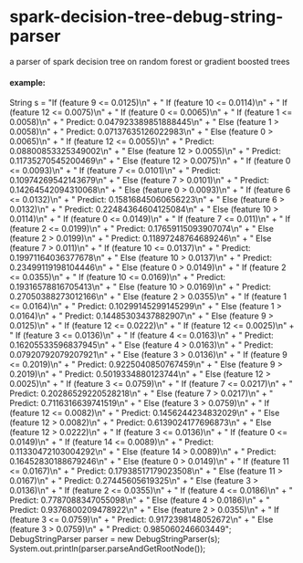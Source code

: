 # spark-decision-tree-debug-string-parser
a parser of spark decision tree on random forest or gradient boosted trees

#### example:

 String s = "If (feature 9 <= 0.0125)\n" +
                "     If (feature 10 <= 0.0114)\n" +
                "      If (feature 12 <= 0.0075)\n" +
                "       If (feature 0 <= 0.0065)\n" +
                "        If (feature 1 <= 0.0058)\n" +
                "         Predict: 0.047923389851888445\n" +
                "        Else (feature 1 > 0.0058)\n" +
                "         Predict: 0.07137635126022983\n" +
                "       Else (feature 0 > 0.0065)\n" +
                "        If (feature 12 <= 0.0055)\n" +
                "         Predict: 0.08800853325349002\n" +
                "        Else (feature 12 > 0.0055)\n" +
                "         Predict: 0.11735270545200469\n" +
                "      Else (feature 12 > 0.0075)\n" +
                "       If (feature 0 <= 0.0093)\n" +
                "        If (feature 7 <= 0.0101)\n" +
                "         Predict: 0.10974269542143679\n" +
                "        Else (feature 7 > 0.0101)\n" +
                "         Predict: 0.14264542094310068\n" +
                "       Else (feature 0 > 0.0093)\n" +
                "        If (feature 6 <= 0.0132)\n" +
                "         Predict: 0.15816845060656223\n" +
                "        Else (feature 6 > 0.0132)\n" +
                "         Predict: 0.22484364604125084\n" +
                "     Else (feature 10 > 0.0114)\n" +
                "      If (feature 0 <= 0.0149)\n" +
                "       If (feature 7 <= 0.011)\n" +
                "        If (feature 2 <= 0.0199)\n" +
                "         Predict: 0.17659115093907074\n" +
                "        Else (feature 2 > 0.0199)\n" +
                "         Predict: 0.11897248764689246\n" +
                "       Else (feature 7 > 0.011)\n" +
                "        If (feature 10 <= 0.0137)\n" +
                "         Predict: 0.19971164036377678\n" +
                "        Else (feature 10 > 0.0137)\n" +
                "         Predict: 0.23499119198104446\n" +
                "      Else (feature 0 > 0.0149)\n" +
                "       If (feature 2 <= 0.0355)\n" +
                "        If (feature 10 <= 0.0169)\n" +
                "         Predict: 0.19316578816705413\n" +
                "        Else (feature 10 > 0.0169)\n" +
                "         Predict: 0.27050388273012166\n" +
                "       Else (feature 2 > 0.0355)\n" +
                "        If (feature 1 <= 0.0164)\n" +
                "         Predict: 0.10299145299145299\n" +
                "        Else (feature 1 > 0.0164)\n" +
                "         Predict: 0.14485303437882907\n" +
                "    Else (feature 9 > 0.0125)\n" +
                "     If (feature 12 <= 0.0222)\n" +
                "      If (feature 12 <= 0.0025)\n" +
                "       If (feature 3 <= 0.0136)\n" +
                "        If (feature 4 <= 0.0163)\n" +
                "         Predict: 0.16205533596837945\n" +
                "        Else (feature 4 > 0.0163)\n" +
                "         Predict: 0.07920792079207921\n" +
                "       Else (feature 3 > 0.0136)\n" +
                "        If (feature 9 <= 0.2019)\n" +
                "         Predict: 0.9225040850767459\n" +
                "        Else (feature 9 > 0.2019)\n" +
                "         Predict: 0.5019334880123744\n" +
                "      Else (feature 12 > 0.0025)\n" +
                "       If (feature 3 <= 0.0759)\n" +
                "        If (feature 7 <= 0.0217)\n" +
                "         Predict: 0.20286529220528218\n" +
                "        Else (feature 7 > 0.0217)\n" +
                "         Predict: 0.7116316639741519\n" +
                "       Else (feature 3 > 0.0759)\n" +
                "        If (feature 12 <= 0.0082)\n" +
                "         Predict: 0.1456244234832029\n" +
                "        Else (feature 12 > 0.0082)\n" +
                "         Predict: 0.6139024177696873\n" +
                "     Else (feature 12 > 0.0222)\n" +
                "      If (feature 3 <= 0.0136)\n" +
                "       If (feature 0 <= 0.0149)\n" +
                "        If (feature 14 <= 0.0089)\n" +
                "         Predict: 0.11330472103004292\n" +
                "        Else (feature 14 > 0.0089)\n" +
                "         Predict: 0.16452830188679246\n" +
                "       Else (feature 0 > 0.0149)\n" +
                "        If (feature 11 <= 0.0167)\n" +
                "         Predict: 0.17938517179023508\n" +
                "        Else (feature 11 > 0.0167)\n" +
                "         Predict: 0.27445605619325\n" +
                "      Else (feature 3 > 0.0136)\n" +
                "       If (feature 2 <= 0.0355)\n" +
                "        If (feature 4 <= 0.0186)\n" +
                "         Predict: 0.7787088347055098\n" +
                "        Else (feature 4 > 0.0186)\n" +
                "         Predict: 0.9376800209478922\n" +
                "       Else (feature 2 > 0.0355)\n" +
                "        If (feature 3 <= 0.0759)\n" +
                "         Predict: 0.9172398148052672\n" +
                "        Else (feature 3 > 0.0759)\n" +
                "         Predict: 0.985060246603449";
        DebugStringParser parser = new DebugStringParser(s);
        System.out.println(parser.parseAndGetRootNode());
